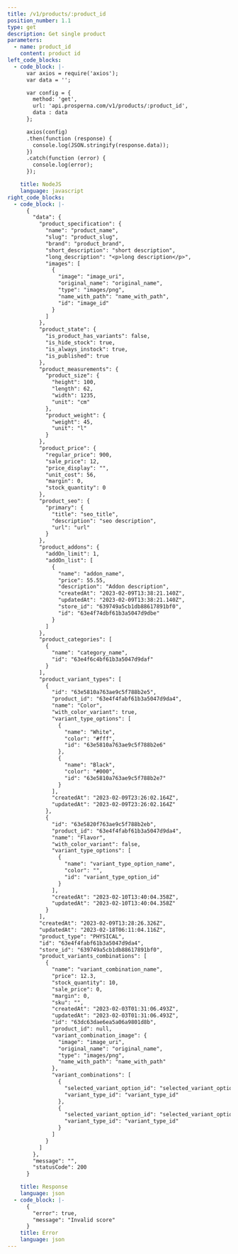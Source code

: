 ```yaml
---
title: /v1/products/:product_id
position_number: 1.1
type: get
description: Get single product
parameters:
  - name: product_id
    content: product id
left_code_blocks:
  - code_block: |-
      var axios = require('axios');
      var data = '';

      var config = {
        method: 'get',
        url: 'api.prosperna.com/v1/products/:product_id',
        data : data
      };

      axios(config)
      .then(function (response) {
        console.log(JSON.stringify(response.data));
      })
      .catch(function (error) {
        console.log(error);
      });

    title: NodeJS
    language: javascript
right_code_blocks:
  - code_block: |-
      {
        "data": {
          "product_specification": {
            "name": "product_name",
            "slug": "product_slug",
            "brand": "product_brand",
            "short_description": "short description",
            "long_description": "<p>long description</p>",
            "images": [
              {
                "image": "image_uri",
                "original_name": "original_name",
                "type": "images/png",
                "name_with_path": "name_with_path",
                "id": "image_id"
              }
            ]
          },
          "product_state": {
            "is_product_has_variants": false,
            "is_hide_stock": true,
            "is_always_instock": true,
            "is_published": true
          },
          "product_measurements": {
            "product_size": {
              "height": 100,
              "length": 62,
              "width": 1235,
              "unit": "cm"
            },
            "product_weight": {
              "weight": 45,
              "unit": "l"
            }
          },
          "product_price": {
            "regular_price": 900,
            "sale_price": 12,
            "price_display": "",
            "unit_cost": 56,
            "margin": 0,
            "stock_quantity": 0
          },
          "product_seo": {
            "primary": {
              "title": "seo_title",
              "description": "seo description",
              "url": "url"
            }
          },
          "product_addons": {
            "addOn_limit": 1,
            "addOn_list": [
              {
                "name": "addon_name",
                "price": 55.55,
                "description": "Addon description",
                "createdAt": "2023-02-09T13:38:21.140Z",
                "updatedAt": "2023-02-09T13:38:21.140Z",
                "store_id": "639749a5cb1db88617891bf0",
                "id": "63e4f74dbf61b3a5047d9dbe"
              }
            ]
          },
          "product_categories": [
            {
              "name": "category_name",
              "id": "63e4f6c4bf61b3a5047d9daf"
            }
          ],
          "product_variant_types": [
            {
              "id": "63e5810a763ae9c5f788b2e5",
              "product_id": "63e4f4fabf61b3a5047d9da4",
              "name": "Color",
              "with_color_variant": true,
              "variant_type_options": [
                {
                  "name": "White",
                  "color": "#fff",
                  "id": "63e5810a763ae9c5f788b2e6"
                },
                {
                  "name": "Black",
                  "color": "#000",
                  "id": "63e5810a763ae9c5f788b2e7"
                }
              ],
              "createdAt": "2023-02-09T23:26:02.164Z",
              "updatedAt": "2023-02-09T23:26:02.164Z"
            },
            {
              "id": "63e5820f763ae9c5f788b2eb",
              "product_id": "63e4f4fabf61b3a5047d9da4",
              "name": "Flavor",
              "with_color_variant": false,
              "variant_type_options": [
                {
                  "name": "variant_type_option_name",
                  "color": "",
                  "id": "variant_type_option_id"
                }
              ],
              "createdAt": "2023-02-10T13:40:04.358Z",
              "updatedAt": "2023-02-10T13:40:04.358Z"
            }
          ],
          "createdAt": "2023-02-09T13:28:26.326Z",
          "updatedAt": "2023-02-18T06:11:04.116Z",
          "product_type": "PHYSICAL",
          "id": "63e4f4fabf61b3a5047d9da4",
          "store_id": "639749a5cb1db88617891bf0",
          "product_variants_combinations": [
            {
              "name": "variant_combination_name",
              "price": 12.3,
              "stock_quantity": 10,
              "sale_price": 0,
              "margin": 0,
              "sku": "",
              "createdAt": "2023-02-03T01:31:06.493Z",
              "updatedAt": "2023-02-03T01:31:06.493Z",
              "id": "63dc63dae6ea5a06a9801d8b",
              "product_id": null,
              "variant_combination_image": {
                "image": "image_uri",
                "original_name": "original_name",
                "type": "images/png",
                "name_with_path": "name_with_path"
              },
              "variant_combinations": [
                {
                  "selected_variant_option_id": "selected_variant_option_id",
                  "variant_type_id": "variant_type_id"
                },
                {
                  "selected_variant_option_id": "selected_variant_option_id",
                  "variant_type_id": "variant_type_id"
                }
              ]
            }
          ]
        },
        "message": "",
        "statusCode": 200
      }

    title: Response
    language: json
  - code_block: |-
      {
        "error": true,
        "message": "Invalid score"
      }
    title: Error
    language: json
---
```


